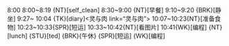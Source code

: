 
8:00
8:00~8:19 {NT}[self_clean]
8:30~9:00 {NT}[早餐]
9:10~9:20 {BRK}[静坐]
9:27~ 10:04 {TK}[diary]<灵与肉 link=“灵与肉”>
10:07~10:23{NT}[准备食物]
10:23~10:33{SPR}[短运]
10:33~10:42{NT}[看图片]
10:41{WK}[编程]<life-time-tracker>
{NT}[lunch]
{STU}[ted]
{BRK}{午休}
{SPR}[短运]
{WK}[编程]<life-time-tracker>


